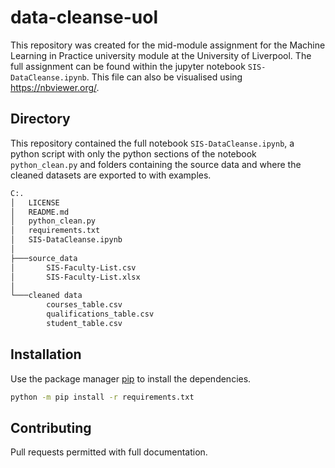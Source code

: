 # data-cleanse-uol

This repository was created for the mid-module assignment for the Machine Learning in Practice university module at the University of Liverpool.
The full assignment can be found within the jupyter notebook `SIS-DataCleanse.ipynb`. This file can also be visualised using https://nbviewer.org/.

## Directory
This repository contained the full notebook `SIS-DataCleanse.ipynb`, a python script with only the python sections of the notebook `python_clean.py` and folders containing the source data and where the cleaned datasets are exported to with examples.

```bash
C:.
│   LICENSE
│   README.md
│   python_clean.py
│   requirements.txt
│   SIS-DataCleanse.ipynb
│
├───source_data
│       SIS-Faculty-List.csv
│       SIS-Faculty-List.xlsx
│
└───cleaned data
        courses_table.csv
        qualifications_table.csv
        student_table.csv
```

## Installation
Use the package manager [pip](https://pip.pypa.io/en/stable/) to install the dependencies.
```bash
python -m pip install -r requirements.txt
```

## Contributing
Pull requests permitted with full documentation.